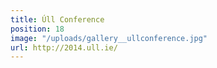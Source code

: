 ```yaml
---
title: Úll Conference
position: 18
image: "/uploads/gallery__ullconference.jpg"
url: http://2014.ull.ie/
---
```



